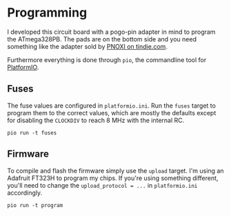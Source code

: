# Programming

I developed this circuit board with a pogo-pin adapter in mind to program the
ATmega328PB. The pads are on the bottom side and you need something like the
adapter sold by [PNOXI on tindie.com][pnoxi].

Furthermore everything is done through `pio`, the commandline tool for [PlatformIO][pio].

[pnoxi]: https://www.tindie.com/products/pnoxi/avr-isp-pogo-pin-adapter-2x3-idc2x3-pogo-254mm/
[pio]: https://platformio.org/install/cli

## Fuses

The fuse values are configured in `platformio.ini`. Run the `fuses` target to
program them to the correct values, which are mostly the defaults except for
disabling the `CLOCKDIV` to reach 8 MHz with the internal RC.

    pio run -t fuses

## Firmware

To compile and flash the firmware simply use the `upload` target. I'm using an
Adafruit FT323H to program my chips. If you're using something different, you'll
need to change the `upload_protocol = ...` in `platformio.ini` accordingly.

    pio run -t program
